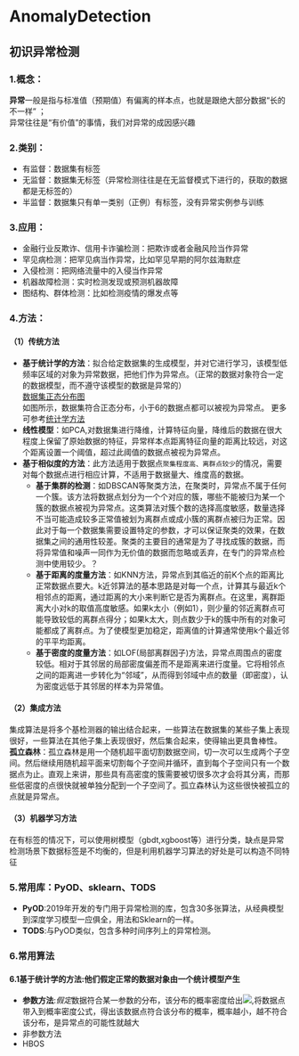 # AnomalyDetection
## 初识异常检测
### 1.概念：
**异常**一般是指与标准值（预期值）有偏离的样本点，也就是跟绝大部分数据“长的不一样” ；  
异常往往是“有价值”的事情，我们对异常的成因感兴趣 
### 2.类别：
- 有监督：数据集有标签
- 无监督：数据集无标签（异常检测往往是在无监督模式下进行的，获取的数据都是无标签的）
- 半监督：数据集只有单一类别（正例）有标签，没有异常实例参与训练
### 3.应用：
- 金融行业反欺诈、信用卡诈骗检测：把欺诈或者金融风险当作异常
- 罕见病检测：把罕见病当作异常，比如罕见早期的阿尔兹海默症
- 入侵检测：把网络流量中的入侵当作异常
- 机器故障检测：实时检测发现或预测机器故障
- 图结构、群体检测：比如检测疫情的爆发点等
### 4.方法：
#### （1）传统方法
- **基于统计学的方法**：拟合给定数据集的生成模型，并对它进行学习，该模型低频率区域的对象为异常数据，把他们作为异常点。（正常的数据对象符合一定的数据模型，而不遵守该模型的数据是异常的）  
[数据集正态分布图](https://img-blog.csdnimg.cn/img_convert/7bf7f5801da27215e37171c513a765a8.png)  
如图所示，数据集符合正态分布，小于6的数据点都可以被视为异常点。
更多可参考[统计学方法](https://www.cnblogs.com/bigmonkey/p/11431468.html)
- **线性模型**：如PCA,对数据集进行降维，计算特征向量，降维后的数据在很大程度上保留了原始数据的特征，异常样本点距离特征向量的距离比较远，对这个距离设置一个阈值，超过此阈值的数据点被视为异常点。  
- **基于相似度的方法**：此方法适用于数据点`聚集程度高、离群点较少`的情况，需要对每个数据点进行相应计算，不适用于数据量大、维度高的数据。
	-  **基于集群的检测**：如DBSCAN等聚类方法，在聚类时，异常点不属于任何一个簇。该方法将数据点划分为一个个对应的簇，哪些不能被归为某一个簇的数据点被视为异常点。这类算法对簇个数的选择高度敏感，数量选择不当可能造成较多正常值被划为离群点或成小簇的离群点被归为正常。因此对于每一个数据集需要设置特定的参数，才可以保证聚类的效果，在数据集之间的通用性较差。聚类的主要目的通常是为了寻找成簇的数据，而将异常值和噪声一同作为无价值的数据而忽略或丢弃，在专门的异常点检测中使用较少。？
	-  **基于距离的度量方法**：如KNN方法，异常点到其临近的前K个点的距离比正常数据点要大。k近邻算法的基本思路是对每一个点，计算其与最近k个相邻点的距离，通过距离的大小来判断它是否为离群点。在这里，离群距离大小对k的取值高度敏感。如果k太小（例如1），则少量的邻近离群点可能导致较低的离群点得分；如果k太大，则点数少于k的簇中所有的对象可能都成了离群点。为了使模型更加稳定，距离值的计算通常使用k个最近邻的平平均距离。
	-  **基于密度的度量方法**：如LOF(局部离群因子)方法，异常点周围点的密度较低。相对于其邻居的局部密度偏差而不是距离来进行度量。它将相邻点之间的距离进一步转化为“邻域”，从而得到邻域中点的数量（即密度），认为密度远低于其邻居的样本为异常值。
#### （2）集成方法  
   集成算法是将多个基检测器的输出结合起来，一些算法在数据集的某些子集上表现很好，一些算法在其他子集上表现很好，然后集合起来，使得输出更具鲁棒性。  
   **孤立森林**：孤立森林是用一个随机超平面切割数据空间，切一次可以生成两个子空间。然后继续用随机超平面来切割每个子空间并循环，直到每个子空间只有一个数据点为止。直观上来讲，那些具有高密度的簇需要被切很多次才会将其分离，而那些低密度的点很快就被单独分配到一个子空间了。孤立森林认为这些很快被孤立的点就是异常点。  
#### （3）机器学习方法
   在有标签的情况下，可以使用树模型（gbdt,xgboost等）进行分类，缺点是异常检测场景下数据标签是不均衡的，但是利用机器学习算法的好处是可以构造不同特征
### 5.常用库：PyOD、sklearn、TODS
- **PyOD**:2019年开发的专门用于异常检测的库，包含30多张算法，从经典模型到深度学习模型一应俱全，用法和Sklearn的一样。  
- **TODS**:与PyOD类似，包含多种时间序列上的异常检测。
### 6.常用算法
#### 6.1基于统计学的方法:他们假定正常的数据对象由一个统计模型产生
- **参数方法**:*假定*数据符合某一参数的分布，该分布的概率密度给出![](https://latex.codecogs.com/gif.latex?f(x,\Theta&space;)),将数据点带入到概率密度公式，得出该数据点符合该分布的概率，概率越小，越不符合该分布，是异常点的可能性就越大
- 非参数方法
- HBOS
